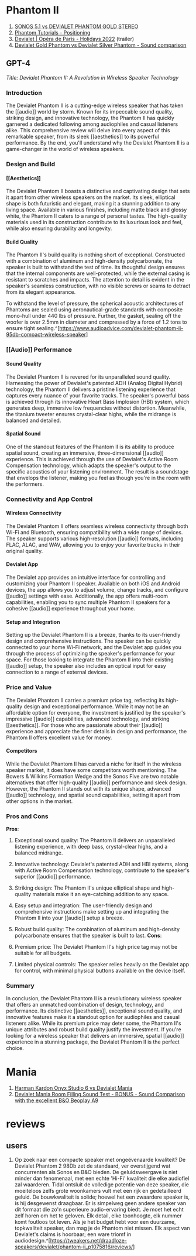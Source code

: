 # Phantom II
1. [SONOS 5.1 vs DEVIALET PHANTOM GOLD STEREO](https://www.youtube.com/watch?v=W9PVwa8-Q7E)
3. [Phantom Tutorials - Positioning](https://www.youtube.com/watch?v=PxTPySvQBLo)
4. [Devialet | Opéra de Paris - Holidays 2022](https://www.youtube.com/watch?v=e4l_qVWjmIo) (trailer)
5. [Devialet Gold Phantom vs Devialet Silver Phantom - Sound comparison](https://www.youtube.com/watch?v=CqgYRyYOl2U)

## GPT-4
_Title: Devialet Phantom II: A Revolution in Wireless Speaker Technology_

### Introduction
The Devialet Phantom II is a cutting-edge wireless speaker that has taken the [[audio]] world by storm. Known for its impeccable sound quality, striking design, and innovative technology, the Phantom II has quickly garnered a dedicated following among audiophiles and casual listeners alike. This comprehensive review will delve into every aspect of this remarkable speaker, from its sleek [[aesthetics]] to its powerful performance. By the end, you'll understand why the Devialet Phantom II is a game-changer in the world of wireless speakers.

### Design and Build
#### [[Aesthetics]]
The Devialet Phantom II boasts a distinctive and captivating design that sets it apart from other wireless speakers on the market. Its sleek, elliptical shape is both futuristic and elegant, making it a stunning addition to any living space. Available in various finishes, including matte black and glossy white, the Phantom II caters to a range of personal tastes. The high-quality materials used in its construction contribute to its luxurious look and feel, while also ensuring durability and longevity.

#### Build Quality
The Phantom II's build quality is nothing short of exceptional. Constructed with a combination of aluminum and high-density polycarbonate, the speaker is built to withstand the test of time. Its thoughtful design ensures that the internal components are well-protected, while the external casing is resistant to scratches and impacts. The attention to detail is evident in the speaker's seamless construction, with no visible screws or seams to detract from its elegant appearance.

To withstand the level of pressure, the spherical acoustic architectures of Phantoms are sealed using aeronautical-grade standards with composite mono-hull under 440 lbs of pressure. Further, the gasket, sealing off the woofer is over 2.5mm in diameter and compressed by a force of 1.2 tons to ensure tight sealing.^[https://www.audioadvice.com/devialet-phantom-ii-95db-compact-wireless-speaker]

### [[Audio]] Performance
#### Sound Quality
The Devialet Phantom II is revered for its unparalleled sound quality. Harnessing the power of Devialet's patented ADH (Analog Digital Hybrid) technology, the Phantom II delivers a pristine listening experience that captures every nuance of your favorite tracks. The speaker's powerful bass is achieved through its innovative Heart Bass Implosion (HBI) system, which generates deep, immersive low frequencies without distortion. Meanwhile, the titanium tweeter ensures crystal-clear highs, while the midrange is balanced and detailed.

#### Spatial Sound
One of the standout features of the Phantom II is its ability to produce spatial sound, creating an immersive, three-dimensional [[audio]] experience. This is achieved through the use of Devialet's Active Room Compensation technology, which adapts the speaker's output to the specific acoustics of your listening environment. The result is a soundstage that envelops the listener, making you feel as though you're in the room with the performers.

### Connectivity and App Control
#### Wireless Connectivity
The Devialet Phantom II offers seamless wireless connectivity through both Wi-Fi and Bluetooth, ensuring compatibility with a wide range of devices. The speaker supports various high-resolution [[audio]] formats, including FLAC, ALAC, and WAV, allowing you to enjoy your favorite tracks in their original quality.

#### Devialet App
The Devialet app provides an intuitive interface for controlling and customizing your Phantom II speaker. Available on both iOS and Android devices, the app allows you to adjust volume, change tracks, and configure [[audio]] settings with ease. Additionally, the app offers multi-room capabilities, enabling you to sync multiple Phantom II speakers for a cohesive [[audio]] experience throughout your home.

#### Setup and Integration
Setting up the Devialet Phantom II is a breeze, thanks to its user-friendly design and comprehensive instructions. The speaker can be quickly connected to your home Wi-Fi network, and the Devialet app guides you through the process of optimizing the speaker's performance for your space. For those looking to integrate the Phantom II into their existing [[audio]] setup, the speaker also includes an optical input for easy connection to a range of external devices.

### Price and Value
The Devialet Phantom II carries a premium price tag, reflecting its high-quality design and exceptional performance. While it may not be an affordable option for everyone, the investment is justified by the speaker's impressive [[audio]] capabilities, advanced technology, and striking [[aesthetics]]. For those who are passionate about their [[audio]] experience and appreciate the finer details in design and performance, the Phantom II offers excellent value for money.

#### Competitors
While the Devialet Phantom II has carved a niche for itself in the wireless speaker market, it does have some competitors worth mentioning. The Bowers & Wilkins Formation Wedge and the Sonos Five are two notable alternatives that offer high-quality [[audio]] performance and sleek design. However, the Phantom II stands out with its unique shape, advanced [[audio]] technology, and spatial sound capabilities, setting it apart from other options in the market.

### Pros and Cons
**Pros**:

1.  Exceptional sound quality: The Phantom II delivers an unparalleled listening experience, with deep bass, crystal-clear highs, and a balanced midrange.
2.  Innovative technology: Devialet's patented ADH and HBI systems, along with Active Room Compensation technology, contribute to the speaker's superior [[audio]] performance.
3.  Striking design: The Phantom II's unique elliptical shape and high-quality materials make it an eye-catching addition to any space.
4.  Easy setup and integration: The user-friendly design and comprehensive instructions make setting up and integrating the Phantom II into your [[audio]] setup a breeze.
5.  Robust build quality: The combination of aluminum and high-density polycarbonate ensures that the speaker is built to last.
**Cons**:

1.  Premium price: The Devialet Phantom II's high price tag may not be suitable for all budgets.
2.  Limited physical controls: The speaker relies heavily on the Devialet app for control, with minimal physical buttons available on the device itself.

### Summary
In conclusion, the Devialet Phantom II is a revolutionary wireless speaker that offers an unmatched combination of design, technology, and performance. Its distinctive [[aesthetics]], exceptional sound quality, and innovative features make it a standout option for audiophiles and casual listeners alike. While its premium price may deter some, the Phantom II's unique attributes and robust build quality justify the investment. If you're looking for a wireless speaker that delivers an immersive, spatial [[audio]] experience in a stunning package, the Devialet Phantom II is the perfect choice.

# Mania
1. [Harman Kardon Onyx Studio 6 vs Devialet Mania](https://www.youtube.com/watch?v=xUN9hY0iCF4)
2. [Devialet Mania Room Filling Sound Test - BONUS - Sound Comparison with the excellent B&O Beoplay A9](https://www.youtube.com/watch?v=KZf74BfGECA)

# reviews
## users
1. Op zoek naar een compacte speaker met ongeëvenaarde kwaliteit? De Devialet Phantom 2 98Db zet de standaard, ver overstijgend wat concurrenten als Sonos en B&O bieden. De geluidsweergave is niet minder dan fenomenaal, met een echte 'Hi-Fi' kwaliteit die elke audiofiel zal waarderen. Tidal ontsluit de volledige potentie van deze speaker, die moeiteloos zelfs grote woonkamers vult met een rijk en gedetailleerd geluid. De bouwkwaliteit is solide; hoewel het een zwaardere speaker is, is hij desgewenst draagbaar. Er is simpelweg geen andere speaker van dit formaat die zo'n superieure audio-ervaring biedt. Je moet het echt zelf horen om het te geloven. Elk detail, elke toonhoogte, elk nummer komt foutloos tot leven. Als je het budget hebt voor een duurzame, topkwaliteit speaker, dan mag je de Phantom niet missen. Elk aspect van Devialet's claims is hoorbaar; een ware triomf in audiodesign.^[https://tweakers.net/draadloze-speakers/devialet/phantom-ii_p1075816/reviews/]